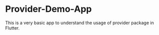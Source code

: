 # Provider-Demo-App
This is a very basic app to understand the usage of provider package in Flutter.
